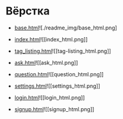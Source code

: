 # Вёрстка
* [base.html](./public/base.html)![./readme_img/base_html.png]

* [index.html](./public/index.html)![[index_html.png]]

*  [tag_listing.html](./public/index.html)![[tag-listing_html.png]]

* [ask.html](./public/ask.html)![[ask_html.png]]

* [question.html](./public/question.html)![[question_html.png]]

* [settings.html](./public/settings.html)![[settings_html.png]]

* [login.html](./public/login.html)![[login_html.png]]

* [signup.html](./public/signup.html)![[signup_html.png]]